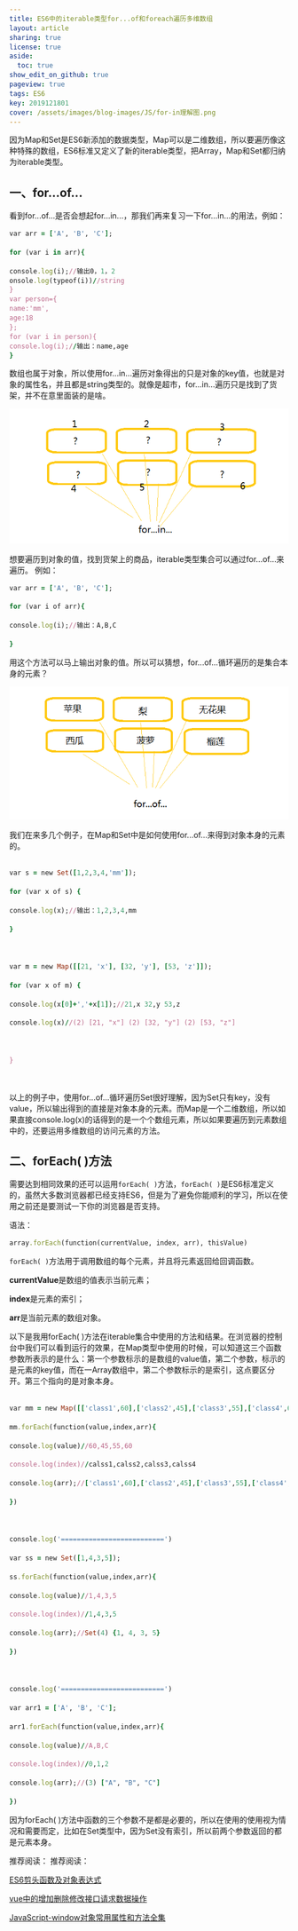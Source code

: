 ```yaml
---
title: ES6中的iterable类型for...of和foreach遍历多维数组
layout: article
sharing: true
license: true
aside:
  toc: true
show_edit_on_github: true
pageview: true
tags: ES6
key: 2019121801
cover: /assets/images/blog-images/JS/for-in理解图.png
---
```


因为Map和Set是ES6新添加的数据类型，Map可以是二维数组，所以要遍历像这种特殊的数组，ES6标准又定义了新的iterable类型，把Array，Map和Set都归纳为iterable类型。


## 一、for...of...

看到for...of...是否会想起for...in...，那我们再来复习一下for...in...的用法，例如：

```ruby
var arr = ['A', 'B', 'C'];

for (var i in arr){

console.log(i);//输出0，1，2
onsole.log(typeof(i))//string
}
var person={
name:'mm',
age:18
};
for (var i in person){
console.log(i);//输出：name,age
}
```


数组也属于对象，所以使用for...in...遍历对象得出的只是对象的key值，也就是对象的属性名，并且都是string类型的。就像是超市，for...in...遍历只是找到了货架，并不在意里面装的是啥。

![img]( /assets/images/blog-images/JS/for-in理解图.png) 

 

想要遍历到对象的值，找到货架上的商品，iterable类型集合可以通过for...of...来遍历。
例如：

```ruby
var arr = ['A', 'B', 'C'];

for (var i of arr){

console.log(i);//输出：A,B,C

}
```


用这个方法可以马上输出对象的值。所以可以猜想，for...of...循环遍历的是集合本身的元素？


![img](/assets/images/blog-images/JS/for-of理解图.png) 


我们在来多几个例子，在Map和Set中是如何使用for...of...来得到对象本身的元素的。

```ruby

var s = new Set([1,2,3,4,'mm']);

for (var x of s) { 

console.log(x);//输出：1,2,3,4,mm

}

 

var m = new Map([[21, 'x'], [32, 'y'], [53, 'z']]);

for (var x of m) {

console.log(x[0]+','+x[1]);//21,x 32,y 53,z

console.log(x)//(2) [21, "x"] (2) [32, "y"] (2) [53, "z"]

 

}

 
```


以上的例子中，使用for...of...循环遍历Set很好理解，因为Set只有key，没有value，所以输出得到的直接是对象本身的元素。而Map是一个二维数组，所以如果直接console.log(x)的话得到的是一个个数组元素，所以如果要遍历到元素数组中的，还要运用多维数组的访问元素的方法。

 


## 二、forEach( )方法

需要达到相同效果的还可以运用`forEach( )`方法，`forEach( )`是ES6标准定义的，虽然大多数浏览器都已经支持ES6，但是为了避免你能顺利的学习，所以在使用之前还是要测试一下你的浏览器是否支持。

语法：
```ruby
array.forEach(function(currentValue, index, arr), thisValue)
```

`forEach( )`方法用于调用数组的每个元素，并且将元素返回给回调函数。

**currentValue**是数组的值表示当前元素；

**index**是元素的索引；

**arr**是当前元素的数组对象。


以下是我用forEach( )方法在iterable集合中使用的方法和结果。在浏览器的控制台中我们可以看到运行的效果，在Map类型中使用的时候，可以知道这三个函数参数所表示的是什么：第一个参数标示的是数组的value值，第二个参数，标示的是元素的key值，而在一Array数组中，第二个参数标示的是索引，这点要区分开。第三个指向的是对象本身。


```ruby

var mm = new Map([['class1',60],['class2',45],['class3',55],['class4',60]])

mm.forEach(function(value,index,arr){

console.log(value)//60,45,55,60

console.log(index)//calss1,calss2,calss3,calss4

console.log(arr);//['class1',60],['class2',45],['class3',55],['class4',60]]

})

 

console.log('==========================')

var ss = new Set([1,4,3,5]);

ss.forEach(function(value,index,arr){

console.log(value)//1,4,3,5

console.log(index)//1,4,3,5

console.log(arr);//Set(4) {1, 4, 3, 5}

})

 

console.log('==========================')

var arr1 = ['A', 'B', 'C'];

arr1.forEach(function(value,index,arr){

console.log(value)//A,B,C

console.log(index)//0,1,2

console.log(arr);//(3) ["A", "B", "C"]

})
```


因为forEach( )方法中函数的三个参数不是都是必要的，所以在使用的使用视为情况和需要而定，比如在Set类型中，因为Set没有索引，所以前两个参数返回的都是元素本身。

推荐阅读：
推荐阅读：

[ES6剪头函数及对象表达式](https://muitlog.com/2019/11/27/ES6%E5%89%AA%E5%A4%B4%E5%87%BD%E6%95%B0%E5%8F%8A%E5%AF%B9%E8%B1%A1%E8%A1%A8%E8%BE%BE%E5%BC%8F.html)


[vue中的增加删除修改接口请求数据操作](https://muitlog.com/2019/10/23/vue%E4%B8%AD%E7%9A%84%E5%A2%9E%E5%8A%A0%E5%88%A0%E9%99%A4%E4%BF%AE%E6%94%B9%E6%8E%A5%E5%8F%A3%E8%AF%B7%E6%B1%82%E6%95%B0%E6%8D%AE%E6%93%8D%E4%BD%9C.html)


[JavaScript-window对象常用属性和方法全集](https://muitlog.com/2019/11/27/javascript-window.html)

 

 

 

 

 

 

 

 

 

 

 

 

 

 